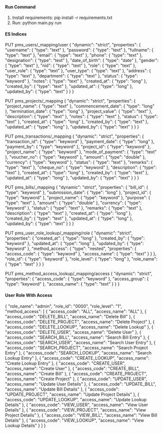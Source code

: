 #### Run Command
1. Install requirements: pip install -r requirements.txt
2. Run: python main.py run


#### ES Indices

PUT pms_users/_mapping/user
{
  "dynamic": "strict",
  "properties": {
    "username": {
        "type": "text"
    },
    "password": {
        "type": "text"
    },
    "fullname": {
        "type": "text"
    },
    "email": {
        "type": "text"
    },
    "phone": {
        "type": "text"
    },
    "designation": {
        "type": "text"
    },
    "date_of_birth": {
        "type": "date"
    },
    "gender": {
        "type": "text"
    },
    "nid": {
        "type": "text"
    },
    "role": {
        "type": "text"
    },
    "user_role": {
        "type": "text"
    },
    "user_type": {
        "type": "text"
    },
    "address": {
        "type": "text"
    },
    "department": {
        "type": "text"
    },
    "status": {
        "type": "keyword"
    },
    "notes": {
        "type": "text"
    },
    "created_at": {
        "type": "long"
    },
    "created_by": {
        "type": "text"
    },
    "updated_at": {
        "type": "long"
    },
    "updated_by": {
        "type": "text"
    }
  }
}


PUT pms_projects/_mapping
{
  "dynamic": "strict",
  "properties": {
    "project_name": {
        "type": "text"
    },
    "commencement_date": {
        "type": "long"
    },
    "termination_date": {
        "type": "long"
    },
    "project_value": {
        "type": "text"
    },
    "description": {
        "type": "text"
    },
    "notes": {
        "type": "text"
    },
    "status": {
        "type": "text"
    },
    "created_at": {
        "type": "long"
    },
    "created_by": {
        "type": "text"
    },
    "updated_at": {
        "type": "long"
    },
    "updated_by": {
        "type": "text"
    }
  }
}


PUT pms_transactions/_mapping
{
  "dynamic": "strict",
  "properties": {
    "transaction_id": {
        "type": "keyword"
    },
    "payment_date": {
        "type": "long"
    },
    "payment_by": {
        "type": "keyword"
    },
    "project_id": {
        "type": "keyword"
    },
    "project_name": {
        "type": "keyword"
    },
    "mode_of_payment": {
        "type": "text"
    },
    "voucher_no": {
        "type": "keyword"
    },
    "amount": {
        "type": "double"
    },
    "currency": {
        "type": "keyword"
    },
    "status": {
        "type": "text"
    },
    "remarks": {
        "type": "text"
    },
    "cheque_no": {
        "type": "keyword"
    },
    "description": {
        "type": "text"
    },
    "created_at": {
        "type": "long"
    },
    "created_by": {
        "type": "text"
    },
    "updated_at": {
        "type": "long"
    },
    "updated_by": {
        "type": "text"
    }
  }
}


PUT pms_bills/_mapping
{
  "dynamic": "strict",
  "properties": {
    "bill_id": {
        "type": "keyword"
    },
    "submission_date": {
        "type": "long"
    },
    "project_id": {
        "type": "keyword"
    },
    "project_name": {
        "type": "keyword"
    },
    "purpose": {
        "type": "text"
    },
    "amount": {
        "type": "double"
    },
    "currency": {
        "type": "keyword"
    },
    "status": {
        "type": "text"
    },
    "remarks": {
        "type": "text"
    },
    "description": {
        "type": "text"
    },
    "created_at": {
        "type": "long"
    },
    "created_by": {
        "type": "text"
    },
    "updated_at": {
        "type": "long"
    },
    "updated_by": {
        "type": "text"
    }
  }
}

PUT pms_user_role_lookup/_mapping/role
{
  "dynamic": "strict",
  "properties": {
    "created_at": {
      "type": "long"
    },
    "created_by": {
      "type": "keyword"
    },
    "updated_at": {
      "type": "long"
    },
    "updated_by": {
      "type": "keyword"
    },
    "method_access": {
      "type": "nested",
      "properties": {
        "access_code": {
          "type": "keyword"
        },
        "access_name": {
          "type": "text"
        }
      }
    },
    "role_id": {
      "type": "keyword"
    },
    "role_level": {
      "type": "long"
    },
    "role_name": {
      "type": "text"
    }
  }
}


PUT pms_method_access_lookup/_mapping/access
{
  "dynamic": "strict",
  "properties": {
    "access_code": {
      "type": "keyword"
    },
    "access_group": {
      "type": "keyword"
    },
    "access_name": {
      "type": "text"
    }
  }
}


#### User Role With Access

{
  "role_name": "admin",
  "role_id": "0000",
  "role_level": "1",
  "method_access": [
    {
      "access_code": "ALL",
      "access_name": "ALL"
    },
    {
      "access_code": "DELETE_BILL",
      "access_name": "Delete Bill"
    },
    {
      "access_code": "DELETE_PROJECT",
      "access_name": "Delete Project"
    },
    {
      "access_code": "DELETE_LOOKUP",
      "access_name": "Delete Lookup"
    },
    {
      "access_code": "DELETE_USER",
      "access_name": "Delete User"
    },
    {
      "access_code": "SEARCH_BILL",
      "access_name": "Search Bill Entry"
    },
    {
      "access_code": "SEARCH_USER",
      "access_name": "Search User Entry"
    },
    {
      "access_code": "SEARCH_PROJECT",
      "access_name": "Search Project Entry"
    },
    {
      "access_code": "SEARCH_LOOKUP",
      "access_name": "Search Lookup Entry"
    },
    {
      "access_code": "CREATE_LOOKUP",
      "access_name": "Create Lookup Entry"
    },
    {
      "access_code": "CREATE_USER",
      "access_name": "Create User"
    },
    {
      "access_code": "CREATE_BILL",
      "access_name": "Create Bill"
    },
    {
      "access_code": "CREATE_PROJECT",
      "access_name": "Create Project"
    },
    {
      "access_code": "UPDATE_USER",
      "access_name": "Update User Details"
    },
    {
      "access_code": "UPDATE_BILL",
      "access_name": "Update Bill Details"
    },
    {
      "access_code": "UPDATE_PROJECT",
      "access_name": "Update Project Details"
    },
    {
      "access_code": "UPDATE_LOOKUP",
      "access_name": "Update Lookup Details"
    },
    {
      "access_code": "VIEW_USER",
      "access_name": "View User Details"
    },
    {
      "access_code": "VIEW_PROJECT",
      "access_name": "View Project Details"
    },
    {
      "access_code": "VIEW_BILL",
      "access_name": "View Bill Details"
    },
    {
      "access_code": "VIEW_LOOKUP",
      "access_name": "View Lookup Details"
    }
  ]
}